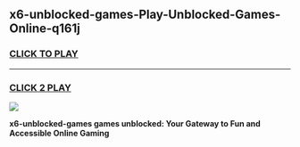 
## x6-unblocked-games-Play-Unblocked-Games-Online-q161j
<h3>
<a href="https://premium76.site?title=x6-unblocked-games&ref=24A">CLICK TO PLAY</a></h3>
<hr>

<h3>
<a href="https://premium76.site?title=x6-unblocked-games&ref=24A">CLICK 2 PLAY</a>
  
</h3>

<a href="https://premium76.site?title=x6-unblocked-games&ref=24A"><img src="https://clearcache.store/games.png"></a>


**x6-unblocked-games games unblocked: Your Gateway to Fun and Accessible Online Gaming**
